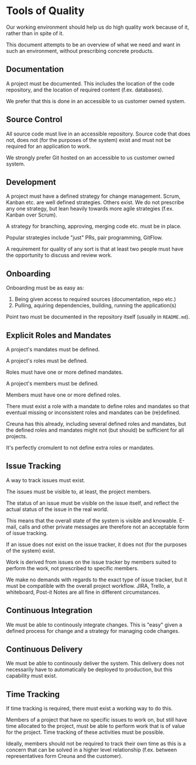 # Tools of Quality

Our working environment should help us do high quality work because of it, rather than in spite of it.

This document attempts to be an overview of what we need and want in such an environment, without prescribing concrete products.

## Documentation

A project must be documented. This includes the location of the code repository, and the location of required content (f.ex. databases).

We prefer that this is done in an accessible to us customer owned system.

## Source Control

All source code must live in an accessible repository. Source code that does not, does not (for the purposes of the system) exist and must not be required for an application to work.

We strongly prefer Git hosted on an accessible to us customer owned system.

## Development

A project must have a defined strategy for change management. Scrum, Kanban etc. are well defined strategies. Others exist. We do not prescribe any one strategy, but lean heavily towards more agile strategies (f.ex. Kanban over Scrum).

A strategy for branching, approving, merging code etc. must be in place.

Popular strategies include "just" PRs, pair programming, GitFlow.

A requirement for quality of any sort is that at least two people must have the opportunity to discuss and review work.

## Onboarding

Onboarding must be as easy as:

1. Being given access to required sources (documentation, repo etc.)
2. Pulling, aquiring dependencies, building, running the application(s)

Point two must be documented in the repository itself (usually in `README.md`).

## Explicit Roles and Mandates

A project's mandates must be defined.

A project's roles must be defined.

Roles must have one or more defined mandates.

A project's members must be defined.

Members must have one or more defined roles.

There must exist a role with a mandate to define roles and mandates so that eventual missing or inconsistent roles and mandates can be (re)defined.

Creuna has this already, including several defined roles and mandates, but the defined roles and mandates might not (but should) be sufficient for all projects.

It's perfectly cromulent to not define extra roles or mandates.

## Issue Tracking

A way to track issues must exist.

The issues must be visible to, at least, the project members.

The status of an issue must be visible on the issue itself, and reflect the actual status of the issue in the real world.

This means that the overall state of the system is visible and knowable. E-mail, calls and other private messages are therefore not an acceptable form of issue tracking.

If an issue does not exist on the issue tracker, it does not (for the purposes of the system) exist.

Work is derived from issues on the issue tracker by members suited to perform the work, not prescribed to specific members.

We make no demands with regards to the exact type of issue tracker, but it must be compatible with the overall project workflow. JIRA, Trello, a whiteboard, Post-it Notes are all fine in different circumstances.

## Continuous Integration

We must be able to continously integrate changes. This is "easy" given a defined process for change and a strategy for managing code changes.

## Continuous Delivery

We must be able to continously deliver the system. This delivery does not necessarily have to automatically be deployed to production, but this capability must exist.

## Time Tracking

If time tracking is required, there must exist a working way to do this.

Members of a project that have no specific issues to work on, but still have time allocated to the project, must be able to perform work that is of value for the project. Time tracking of these activities must be possible.

Ideally, members should not be required to track their own time as this is a concern that can be solved in a higher level relationship (f.ex. between representatives form Creuna and the customer).
